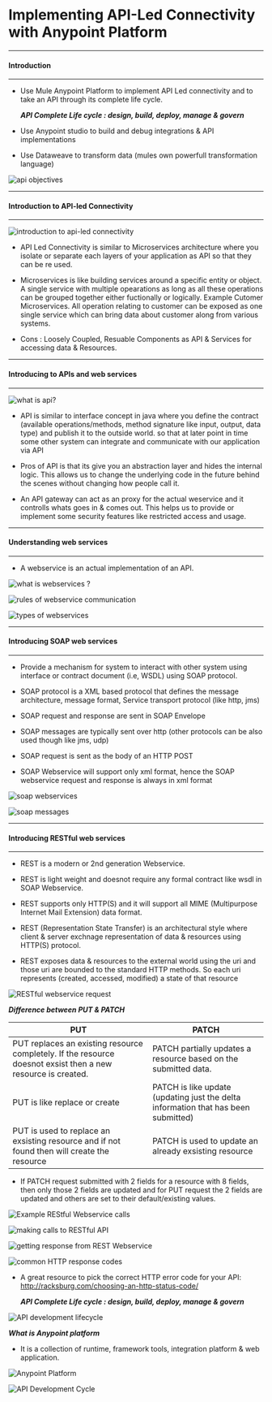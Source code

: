# Implementing API-Led Connectivity with Anypoint Platform #


---
#### Introduction ####
---

* Use Mule Anypoint Platform to implement API Led connectivity and to take an API through its complete life cycle.

     ***API Complete Life cycle : design, build, deploy, manage & govern***

* Use Anypoint studio to build and debug integrations & API implementations 

* Use Dataweave to transform data (mules own powerfull transformation language)

![api objectives](https://user-images.githubusercontent.com/4846462/27419724-560c5c5a-571a-11e7-9581-343f58d96a3f.JPG)


---
#### Introduction to API-led Connectivity ####
---


![introduction to api-led connectivity](https://user-images.githubusercontent.com/4846462/27516148-ac55bc80-59ab-11e7-99af-859543ae3bb0.gif)



* API Led Connectivity is similar to Microservices architecture where you isolate or separate each layers of your application as API so that they can be re used.

* Microservices is like building services around a specific entity or object. A single service with multiple opearations as long as all these operations can be grouped together either fuctionally or logically. Example Cutomer Microservices. All operation relating to customer can be exposed as one single service which can bring data about customer along from various systems. 

* Cons : Loosely Coupled, Resuable Components as API & Services for accessing data & Resources.



---
#### Introducing to APIs and web services ####
---

![what is api?](https://user-images.githubusercontent.com/4846462/27421270-97baa3b2-5721-11e7-9fbe-2aa82aff6357.JPG)

* API is similar to interface concept in java where you define the contract (available operations/methods, method signature like input, output, data type) and publish it to the outside world. so that at later point in time some other system can integrate and communicate with our application via API

* Pros of API is that its give you an abstraction layer and hides the internal logic. This allows us to change the underlying code in the future behind the scenes without changing how people call it.

* An API gateway can act as an proxy for the actual weservice and it controlls whats goes in & comes out. This helps us to provide or implement some security features like restricted access and usage. 


---
#### Understanding web services ####
---

* A webservice is an actual implementation of an API.

![what is webservices ?](https://user-images.githubusercontent.com/4846462/27422212-3e4c16fe-5725-11e7-9a42-6a840e648175.JPG)

![rules of webservice communication](https://user-images.githubusercontent.com/4846462/27422308-8d85049c-5725-11e7-9ef9-961b902572d4.JPG)

![types of webservices](https://user-images.githubusercontent.com/4846462/27422400-ede596ee-5725-11e7-8753-28eb997d3452.JPG)


---
#### Introducing SOAP web services ####
---

* Provide a mechanism for system to interact with other system using interface or contract document (i.e, WSDL) using SOAP protocol.

* SOAP protocol is a XML based protocol that defines the message architecture, message format, Service transport protocol (like http, jms)

* SOAP request and response are sent in SOAP Envelope

* SOAP messages are typically sent over http (other protocols can be also used though like jms, udp) 

* SOAP request is sent as the body of an HTTP POST

* SOAP Webservice will support only xml format, hence the SOAP webservice request and response is always in xml format 


![soap webservices](https://user-images.githubusercontent.com/4846462/27507572-dd84637a-58c9-11e7-9b57-b0605828aad0.JPG)


![soap messages](https://user-images.githubusercontent.com/4846462/27507778-55ba6854-58ce-11e7-86fb-ef63967554fb.JPG)


---
#### Introducing RESTful web services ####
---

* REST is a modern or 2nd generation Webservice.

* REST is light weight and doesnot require any formal contract like wsdl in SOAP Webservice.

* REST supports only HTTP(S) and it will support all MIME (Multipurpose Internet Mail Extension) data format.

* REST (Representation State Transfer) is an architectural style where client & server exchnage representation of data & resources using HTTP(S) protocol.

* REST exposes data & resources to the external world using the uri and those uri are bounded to the standard HTTP methods. So each uri represents (created, accessed, modified) a state of that resource 



![RESTful webservice request](https://user-images.githubusercontent.com/4846462/27510801-aabd676a-5910-11e7-9b39-e1f835105229.JPG)

 ***Difference between PUT & PATCH***

| PUT | PATCH |
| --- | --- |
| PUT replaces an existing resource completely. If the resource doesnot exsist then a new resource is created. | PATCH partially updates a resource based on the submitted data. |
| PUT is like replace or create | PATCH is like update (updating just the delta information that has been submitted) |
| PUT is used to replace an exsisting resource and if not found then will create the resource | PATCH is used to update an already exsisting resource |

* If PATCH request submitted with 2 fields for a resource with 8 fields, then only those 2 fields are updated and for PUT request the 2 fields are updated and others are set to their default/existing values. 


![Example REStful Webservice calls](https://user-images.githubusercontent.com/4846462/27510916-6265918e-5912-11e7-8df3-1f03b2e29b21.JPG)


![making calls to RESTful API](https://user-images.githubusercontent.com/4846462/27511078-3db03c10-5915-11e7-8542-737cb686e8c1.JPG)


![getting response from REST Webservice](https://user-images.githubusercontent.com/4846462/27511090-79f80de2-5915-11e7-87a7-f1fdb8eeb337.JPG)


![common HTTP response codes](https://user-images.githubusercontent.com/4846462/27511099-a00959dc-5915-11e7-8d59-5f851638733c.JPG)


* A great resource to pick the correct HTTP error code for your API: http://racksburg.com/choosing-an-http-status-code/


     ***API Complete Life cycle : design, build, deploy, manage & govern***

![API development lifecycle](https://user-images.githubusercontent.com/4846462/27511202-0410e49e-5917-11e7-91d2-ee89915b4eed.JPG)

***What is Anypoint platform***

* It is a collection of runtime, framework tools, integration platform & web application.


![Anypoint Platform](https://user-images.githubusercontent.com/4846462/27511410-4a92d6da-591b-11e7-8b98-2a77b2f8178b.JPG)


![API  Development Cycle](https://user-images.githubusercontent.com/4846462/27512218-7720a36a-5931-11e7-830d-b17907065a5b.gif)




